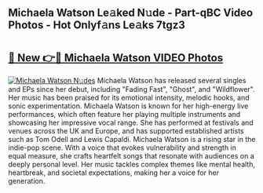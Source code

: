 ## Michaela Watson Le𝚊ked N𝚞de - Part-qBC Video Photos - Hot Onlyf𝚊ns Le𝚊ks 7tgz3

# <h2><a href="http://ac12721.deff.icu/?id=Michaela+Watson">🔗 New 👉🔴 Michaela Watson VIDEO Photos</a></h2>

[![Michaela Watson N𝚞des](https://i.imgur.com/rIISA9y.gif)](http://ac12721.deff.icu/?id=Michaela+Watson)
Michaela Watson has released several singles and EPs since her debut, including "Fading Fast", "Ghost", and "Wildflower". Her music has been praised for its emotional intensity, melodic hooks, and sonic experimentation. Michaela Watson is known for her high-energy live performances, which often feature her playing multiple instruments and showcasing her impressive vocal range. She has performed at festivals and venues across the UK and Europe, and has supported established artists such as Tom Odell and Lewis Capaldi. Michaela Watson is a rising star in the indie-pop scene. With a voice that evokes vulnerability and strength in equal measure, she crafts heartfelt songs that resonate with audiences on a deeply personal level. Her music tackles complex themes like mental health, heartbreak, and societal expectations, making her a voice for her generation.
